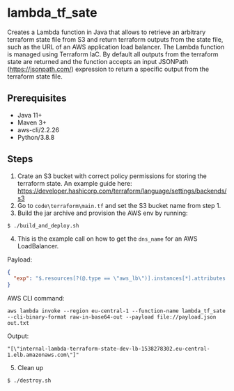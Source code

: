 # lambda_tf_sate

Creates a Lambda function in Java that allows to retrieve an arbitrary terraform 
state file from S3 and return terraform outputs from the state file, such as the URL of an AWS application load 
balancer. The Lambda function is managed using Terraform IaC. By default all outputs
from the terraform state are returned and the function accepts an input JSONPath (https://jsonpath.com/) expression to return a 
specific output from the terraform state file.

## Prerequisites

* Java 11+
* Maven 3+
* aws-cli/2.2.26 
* Python/3.8.8

## Steps
1. Crate an S3 bucket with correct policy permissions for storing the terraform state. 
An example guide here: https://developer.hashicorp.com/terraform/language/settings/backends/s3
2. Go to `code\terraform\main.tf` and set the S3 bucket name from step 1.
3. Build the jar archive and provision the AWS env by running:
```
$ ./build_and_deploy.sh
```
4. This is the example call on how to get the `dns_name` for an AWS LoadBalancer.

Payload:
```json
{
  "exp": "$.resources[?(@.type == \"aws_lb\")].instances[*].attributes.dns_name"
}
```
AWS CLI command:
```
aws lambda invoke --region eu-central-1 --function-name lambda_tf_sate --cli-binary-format raw-in-base64-out --payload file://payload.json out.txt
```
Output:
```
"[\"internal-lambda-terraform-state-dev-lb-1538278302.eu-central-1.elb.amazonaws.com\"]"
```
5. Clean up
```
$ ./destroy.sh
```

